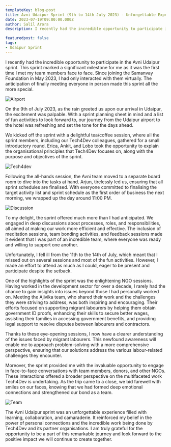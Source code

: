 ```yaml
---
templateKey: blog-post
title: Avni Udaipur Sprint (9th to 14th July 2023) - Unforgettable Experiences and Inspiring Connections
date: 2023-07-19T09:00:00.000Z
author: Salil Arora
description: I recently had the incredible opportunity to participate in the Avni Udaipur sprint. This sprint marked a significant milestone for me as it was the first time I met my team members face to face. Since joining the Samanvay Foundation in May 2023, I had only interacted with them virtually. The anticipation of finally meeting everyone in person made this sprint all the more special.

featuredpost: false
tags:
- Udaipur Sprint
---
```


I recently had the incredible opportunity to participate in the Avni Udaipur sprint. This sprint marked a significant milestone for me as it was the first time I met my team members face to face. Since joining the Samanvay Foundation in May 2023, I had only interacted with them virtually. The anticipation of finally meeting everyone in person made this sprint all the more special.

![Airport](/img/2023-07-18-avni-sprint-udaipur-blog-by-Salil/Airport.jpeg)


On the 9th of July 2023, as the rain greeted us upon our arrival in Udaipur, the excitement was palpable. With a sprint planning sheet in mind and a list of fun activities to look forward to, our journey from the Udaipur airport to the hotel was refreshing and set the tone for the days ahead.

We kicked off the sprint with a delightful tea/coffee session, where all the sprint members, including our Tech4Dev colleagues, gathered for a small introductory round. Erica, Ankit, and Lobo took the opportunity to explain the organisational principles that Tech4Dev focuses on, along with the purpose and objectives of the sprint.

![Tech4dev](/img/2023-07-18-avni-sprint-udaipur-blog-by-Salil/Tech4dev.jpeg)

Following the all-hands session, the Avni team moved to a separate board room to dive into the tasks at hand. Arjun, tirelessly led us, ensuring that all sprint schedules are finalised. With everyone committed to finalising the target activity list and sprint schedule as the first order of business the next morning, we wrapped up the day around 11:00 PM.

![Discussion](/img/2023-07-18-avni-sprint-udaipur-blog-by-Salil/discussion.jpeg)

To my delight, the sprint offered much more than I had anticipated. We engaged in deep discussions about processes, roles, and responsibilities, all aimed at making our work more efficient and effective. The inclusion of meditation sessions, team bonding activities, and feedback sessions made it evident that I was part of an incredible team, where everyone was ready and willing to support one another.

Unfortunately, I fell ill from the 11th to the 14th of July, which meant that I missed out on several sessions and most of the fun activities. However, I made an effort to attend as much as I could, eager to be present and participate despite the setback.

One of the highlights of the sprint was the enlightening NGO sessions. Having worked in the development sector for over a decade, I rarely had the chance to gain insights into issues beyond those I had personally worked on. Meeting the Ajivika team, who shared their work and the challenges they were striving to address, was both inspiring and encouraging. Their efforts focused on supporting migrant labourers by helping them obtain government ID proofs, enhancing their skills to secure better wages, assisting their families in accessing government benefits, and providing legal support to resolve disputes between labourers and contractors.

Thanks to these eye-opening sessions, I now have a clearer understanding of the issues faced by migrant labourers. This newfound awareness will enable me to approach problem-solving with a more comprehensive perspective, ensuring that our solutions address the various labour-related challenges they encounter.

Moreover, the sprint provided me with the invaluable opportunity to engage in face-to-face conversations with team members, donors, and other NGOs. These interactions offered a broader perspective on the multifaceted work Tech4Dev is undertaking. As the trip came to a close, we bid farewell with smiles on our faces, knowing that we had formed deep emotional connections and strengthened our bond as a team.

![Team](/img/2023-07-18-avni-sprint-udaipur-blog-by-Salil/Team.jpeg)

The Avni Udaipur sprint was an unforgettable experience filled with learning, collaboration, and camaraderie. It reinforced my belief in the power of personal connections and the incredible work being done by Tech4Dev and its partner organisations. I am truly grateful for the opportunity to be a part of this remarkable journey and look forward to the positive impact we will continue to create together.
